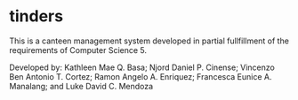 # tinders
This is a canteen management system developed in partial fullfillment of the requirements of Computer Science 5.

Developed by:
Kathleen Mae Q. Basa;
Njord Daniel P. Cinense;
Vincenzo Ben Antonio T. Cortez;
Ramon Angelo A. Enriquez;
Francesca Eunice A. Manalang; and
Luke David C. Mendoza
